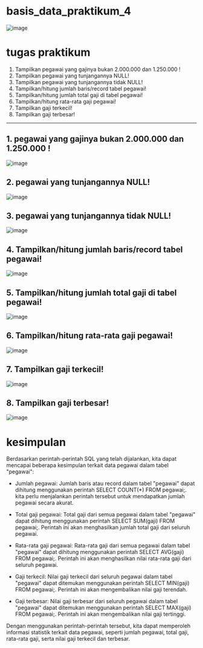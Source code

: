# basis_data_praktikum_4

![image](https://github.com/verz666/basis_data_praktikum_4/assets/115523263/6d9f7c91-9df9-47e3-b720-33a931b7a2aa)

# tugas praktikum
1. Tampilkan pegawai yang gajinya bukan 2.000.000 dan 1.250.000 !
2. Tampilkan pegawai yang tunjangannya NULL!
3. Tampilkan pegawai yang tunjangannya tidak NULL!
4. Tampilkan/hitung jumlah baris/record tabel pegawai!
5. Tampilkan/hitung jumlah total gaji di tabel pegawai!
6. Tampilkan/hitung rata-rata gaji pegawai!
7. Tampilkan gaji terkecil!
8. Tampilkan gaji terbesar!

---------

##  1. pegawai yang gajinya bukan 2.000.000 dan 1.250.000 !

![image](https://github.com/verz666/basis_data_praktikum_4/assets/115523263/cb1b0171-c5ee-41b6-b7fb-8194c7cafcaa)

## 2. pegawai yang tunjangannya NULL!

![image](https://github.com/verz666/basis_data_praktikum_4/assets/115523263/d8139ff2-fb11-4f48-b427-1ff8b64f536b)

## 3. pegawai yang tunjangannya tidak NULL!

![image](https://github.com/verz666/basis_data_praktikum_4/assets/115523263/7ffdd928-b674-4ad1-9bc6-672295651372)

## 4. Tampilkan/hitung jumlah baris/record tabel pegawai!

![image](https://github.com/verz666/basis_data_praktikum_4/assets/115523263/05a53d20-b7c5-479e-8953-66ae641e5c5f)

## 5. Tampilkan/hitung jumlah total gaji di tabel pegawai!

![image](https://github.com/verz666/basis_data_praktikum_4/assets/115523263/cacafc4f-0d40-4300-b553-cb6c9433a1c3)

## 6. Tampilkan/hitung rata-rata gaji pegawai!

![image](https://github.com/verz666/basis_data_praktikum_4/assets/115523263/2af63ce5-6a90-4720-9e1c-4d75c9eb1dca)

## 7. Tampilkan gaji terkecil!

![image](https://github.com/verz666/basis_data_praktikum_4/assets/115523263/145d3864-72da-4f8e-a8ae-a775065040f4)

## 8. Tampilkan gaji terbesar!

![image](https://github.com/verz666/basis_data_praktikum_4/assets/115523263/99c6b8b6-94da-4d09-ac28-7acf2690db3a)

# kesimpulan

Berdasarkan perintah-perintah SQL yang telah dijalankan, kita dapat mencapai beberapa kesimpulan terkait data pegawai dalam tabel "pegawai":

- Jumlah pegawai: Jumlah baris atau record dalam tabel "pegawai" dapat dihitung menggunakan perintah SELECT COUNT(*) FROM pegawai;. kita perlu menjalankan perintah tersebut untuk mendapatkan jumlah pegawai secara akurat.

- Total gaji pegawai: Total gaji dari semua pegawai dalam tabel "pegawai" dapat dihitung menggunakan perintah SELECT SUM(gaji) FROM pegawai;. Perintah ini akan menghasilkan jumlah total gaji dari seluruh pegawai.

- Rata-rata gaji pegawai: Rata-rata gaji dari semua pegawai dalam tabel "pegawai" dapat dihitung menggunakan perintah SELECT AVG(gaji) FROM pegawai;. Perintah ini akan menghasilkan nilai rata-rata gaji dari seluruh pegawai.

- Gaji terkecil: Nilai gaji terkecil dari seluruh pegawai dalam tabel "pegawai" dapat ditemukan menggunakan perintah SELECT MIN(gaji) FROM pegawai;. Perintah ini akan mengembalikan nilai gaji terendah.

- Gaji terbesar: Nilai gaji terbesar dari seluruh pegawai dalam tabel "pegawai" dapat ditemukan menggunakan perintah SELECT MAX(gaji) FROM pegawai;. Perintah ini akan mengembalikan nilai gaji tertinggi.

Dengan menggunakan perintah-perintah tersebut, kita dapat memperoleh informasi statistik terkait data pegawai, seperti jumlah pegawai, total gaji, rata-rata gaji, serta nilai gaji terkecil dan terbesar.
